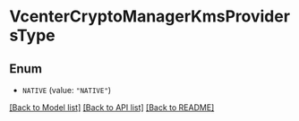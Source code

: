 # VcenterCryptoManagerKmsProvidersType

## Enum


* `NATIVE` (value: `"NATIVE"`)


[[Back to Model list]](../README.md#documentation-for-models) [[Back to API list]](../README.md#documentation-for-api-endpoints) [[Back to README]](../README.md)


